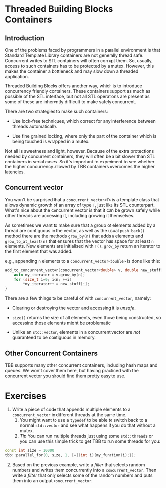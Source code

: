 # Threaded Building Blocks Containers

## Introduction

One of the problems faced by programmers in a parallel environment is that Standard Template Library containers are not generally thread safe. Concurrent writes to STL containers will often corrupt them. So, usually, access to such containers has to be protected by a mutex. However, this makes the container a bottleneck and may slow down a threaded application.

Threaded Building Blocks offers another way, which is to introduce concurrency friendly containers. These containers support as much as possible of the STL interface, but not all STL operations are present as some of these are inherently difficult to make safely concurrent.

There are two strategies to make such containers:

* Use lock-free techniques, which correct for any interference between threads automatically.

* Use fine grained locking, where only the part of the container which is being touched is wrapped in a mutex.

Not all is sweetness and light, however. Because of the extra protections needed by concurrent containers, they will often be a bit slower than STL containers in serial cases. So it's important to experiment to see whether the higher concurrency allowed by TBB containers overcomes the higher latencies.

## Concurrent vector

You won't be surprised that a `concurrent_vector<T>` is a template class that allows dynamic growth of an array of type `T`, just like its STL counterpart. What's nice about the concurrent vector is that it can be grown safely while other threads are accessing it, including growing it themselves.

As sometimes we want to make sure that a group of elements added by a thread are contiguous in the vector, as well as the usual `push_back()` method there are the methods `grow_by(n)` that adds `n` elements and `grow_to_at_least(n)` that ensures that the vector has space for at least `n` elements. New elements are initialised with `T()`. `grow_by` return an iterator to the first element that was
added.

e.g., appending `n` elements to a `concurrent_vector<double>` is done like this:

```cpp
add_to_concurrent_vector(concurrent_vector<double> v, double new_stuff[], size_t n) {
    auto my_iterator = v.grow_by(n);
    for (size_t i=0; i<n; ++i) 
        *my_iterator++ = new_stuff[i];
}
```

There are a few things to be careful of with `concurrent_vector`, namely:

* Clearing or destroying the vector and accessing it is *unsafe*.

* `size()` returns the size of all elements, even those being constructed, so accessing those elements might be problematic.

* Unlike an `std::vector`, elements in a concurrent vector are *not* guaranteed to be contiguous in memory.

## Other Concurrent Containers

TBB supports many other concurrent containers, including hash maps and queues. We won't cover them here, but having practiced with the concurrent vector you should find them pretty easy to use.

# Exercises

1. Write a piece of code that appends multiple elements to a `concurrent_vector` in different threads at the same time.
    1. You might want to use a `typedef` to be able to switch back to a normal `std::vector` and see what happens if you do that without a mutex.
    2. *Tip* You can run multiple threads just using some `std::thread`s or you can use this simple trick to get TBB to run some threads for you:

```cpp
const int size = 10000;
tbb::parallel_for(0, size, 1, [=](int i){my_function(i);});
```

2. Based on the previous example, write a *filler* that selects random numbers and writes them concurrently into a `concurrent_vector`. Then write a *filter* that only selects some of the random numbers and puts them into an output `concurrent_vector`.
